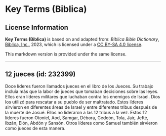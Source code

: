 # Key Terms (Biblica)

## License Information

**Key Terms (Biblica)** is based on and adapted from: _Biblica Bible Dictionary_, [Biblica, Inc.](https://www.biblica.com/), 2023, which is licensed under a [CC BY-SA 4.0 license](https://creativecommons.org/licenses/by-sa/4.0/legalcode.en).

This markdown version is provided under the same license.



--------------------------------

## 12 jueces (id: 232399)

Doce líderes fueron llamados jueces en el libro de los Jueces. Su trabajo incluía más que la labor de jueces que tomaban decisiones sobre las leyes. Ellos eran líderes militares que luchaban contra los enemigos de Israel. Dios los utilizó para rescatar a su pueblo de ser maltratado. Estos líderes sirvieron en diferentes áreas de Israel y entre diferentes tribus después de la muerte de Josué. Ellos no lideraron a las 12 tribus a la vez. Estos 12 líderes fueron Otoniel, Aod, Samgar, Débora, Gedeón, Tola, Jair, Jefté, Ibzán, Elón, Abdón y Sansón. Otros líderes como Samuel también sirvieron como jueces de esta manera.


